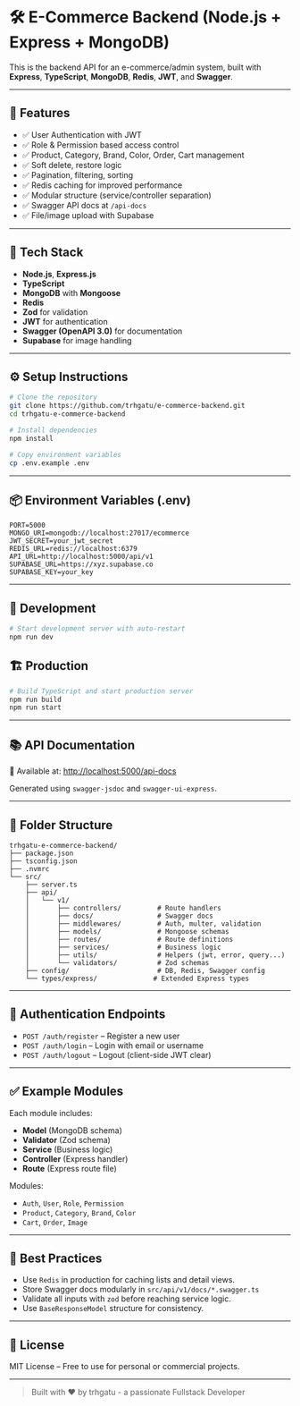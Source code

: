 # 🛠️ E-Commerce Backend (Node.js + Express + MongoDB)

This is the backend API for an e-commerce/admin system, built with **Express**, **TypeScript**, **MongoDB**, **Redis**, **JWT**, and **Swagger**.

---

## 📁 Features

* ✅ User Authentication with JWT
* ✅ Role & Permission based access control
* ✅ Product, Category, Brand, Color, Order, Cart management
* ✅ Soft delete, restore logic
* ✅ Pagination, filtering, sorting
* ✅ Redis caching for improved performance
* ✅ Modular structure (service/controller separation)
* ✅ Swagger API docs at `/api-docs`
* ✅ File/image upload with Supabase

---

## 🚀 Tech Stack

* **Node.js**, **Express.js**
* **TypeScript**
* **MongoDB** with **Mongoose**
* **Redis**
* **Zod** for validation
* **JWT** for authentication
* **Swagger (OpenAPI 3.0)** for documentation
* **Supabase** for image handling

---

## ⚙️ Setup Instructions

```bash
# Clone the repository
git clone https://github.com/trhgatu/e-commerce-backend.git
cd trhgatu-e-commerce-backend

# Install dependencies
npm install

# Copy environment variables
cp .env.example .env
```

---

## 📦 Environment Variables (.env)

```env
PORT=5000
MONGO_URI=mongodb://localhost:27017/ecommerce
JWT_SECRET=your_jwt_secret
REDIS_URL=redis://localhost:6379
API_URL=http://localhost:5000/api/v1
SUPABASE_URL=https://xyz.supabase.co
SUPABASE_KEY=your_key
```

---

## 🧪 Development

```bash
# Start development server with auto-restart
npm run dev
```

## 🏗️ Production

```bash
# Build TypeScript and start production server
npm run build
npm run start
```

---

## 📚 API Documentation

📎 Available at: [http://localhost:5000/api-docs](http://localhost:5000/api-docs)

Generated using `swagger-jsdoc` and `swagger-ui-express`.

---

## 📂 Folder Structure

```
trhgatu-e-commerce-backend/
├── package.json
├── tsconfig.json
├── .nvmrc
└── src/
    ├── server.ts
    ├── api/
    │   └── v1/
    │       ├── controllers/         # Route handlers
    │       ├── docs/                # Swagger docs
    │       ├── middlewares/         # Auth, multer, validation
    │       ├── models/              # Mongoose schemas
    │       ├── routes/              # Route definitions
    │       ├── services/            # Business logic
    │       ├── utils/               # Helpers (jwt, error, query...)
    │       └── validators/          # Zod schemas
    ├── config/                      # DB, Redis, Swagger config
    └── types/express/              # Extended Express types
```

---

## 🔐 Authentication Endpoints

* `POST /auth/register` – Register a new user
* `POST /auth/login` – Login with email or username
* `POST /auth/logout` – Logout (client-side JWT clear)

---

## ✅ Example Modules

Each module includes:

* **Model** (MongoDB schema)
* **Validator** (Zod schema)
* **Service** (Business logic)
* **Controller** (Express handler)
* **Route** (Express route file)

Modules:

* `Auth`, `User`, `Role`, `Permission`
* `Product`, `Category`, `Brand`, `Color`
* `Cart`, `Order`, `Image`

---

## 🧠 Best Practices

* Use `Redis` in production for caching lists and detail views.
* Store Swagger docs modularly in `src/api/v1/docs/*.swagger.ts`
* Validate all inputs with `zod` before reaching service logic.
* Use `BaseResponseModel` structure for consistency.

---

## 📜 License

MIT License – Free to use for personal or commercial projects.

---

> Built with ❤️ by trhgatu - a passionate Fullstack Developer
